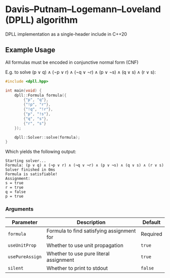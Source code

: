 # Davis–Putnam–Logemann–Loveland (DPLL) algorithm
DPLL implementation as a single-header include in C++20

## Example Usage
All formulas must be encoded in conjunctive normal form (CNF)

E.g. to solve (p ∨ q) ∧ (¬p ∨ r) ∧ (¬q ∨ ¬r) ∧ (p ∨ ¬s) ∧ (q ∨ s) ∧ (r ∨ s):
```cpp
#include <dpll.hpp>

int main(void) {
    dpll::Formula formula({
        {"p", "q"},     
        {"!p", "r"},    
        {"!q", "!r"},    
        {"p", "!s"},       
        {"q", "s"},       
        {"r", "s"}         
    });

    dpll::Solver::solve(formula);
}
```

Which yields the following output:
```
Starting solver...
Formula: (p ∨ q) ∧ (¬p ∨ r) ∧ (¬q ∨ ¬r) ∧ (p ∨ ¬s) ∧ (q ∨ s) ∧ (r ∨ s)
Solver finished in 0ms
Formula is satisfiable!
Assignment:
s = true
r = true
q = false
p = true
```

### Arguments
| Parameter | Description | Default |
|-----------|-------------|---------|
| `formula` | Formula to find satisfying assignment for | Required |
| `useUnitProp` | Whether to use unit propagation | `true` |
| `usePureAssign` | Whether to use pure literal assignment | `true` |
| `silent` | Whether to print to stdout | `false` |
